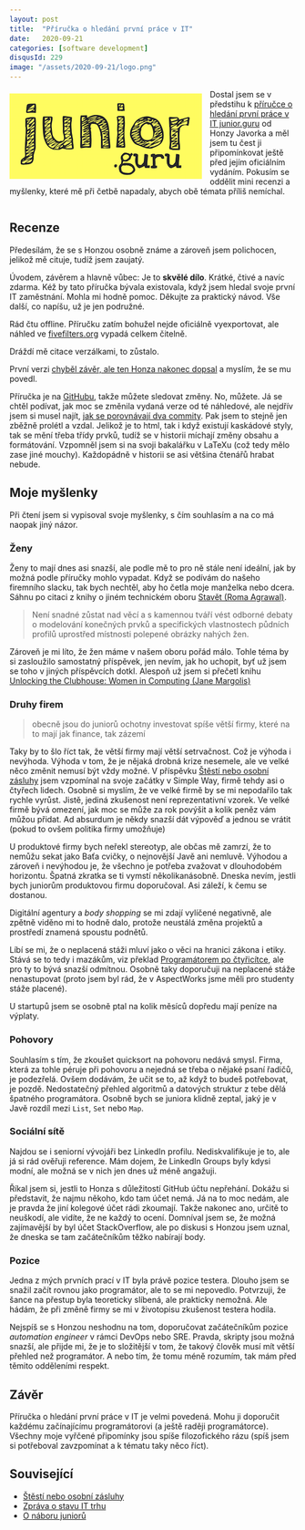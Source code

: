 ```yaml
---
layout: post
title:  "Příručka o hledání první práce v IT"
date:   2020-09-21
categories: [software development]
disqusId: 229
image: "/assets/2020-09-21/logo.png"
---
```

<div style="float: left; margin: 0.5em 1em 0.5em 0em; text-align: center;"><img src="/assets/2020-09-21/logo.png" /></div>

Dostal jsem se v předstihu k [příručce o hledání první práce v IT junior.guru](https://junior.guru/candidate-handbook/) od Honzy Javorka a měl jsem tu čest ji připomínkovat ještě před jejím oficiálním vydáním. Pokusím se oddělit mini recenzi a myšlenky, které mě při četbě napadaly, abych obě témata příliš nemíchal.

<div style="clear:both"></div>
<!--more-->

## Recenze

Předesílám, že se s Honzou osobně známe a zároveň jsem polichocen, jelikož mě cituje, tudíž jsem zaujatý.

Úvodem, závěrem a hlavně vůbec: Je to **skvělé dílo**. Krátké, čtivé a navíc zdarma. Kéž by tato příručka bývala existovala, když jsem hledal svoje první IT zaměstnání. Mohla mi hodně pomoc. Děkujte za praktický návod. Vše další, co napíšu, už je jen podružné.

Rád čtu offline. Příručku zatím bohužel nejde oficiálně vyexportovat, ale náhled ve [fivefilters.org](https://www.fivefilters.org/) vypadá celkem čitelně.

Dráždí mě citace verzálkami, to zůstalo.

První verzi [chyběl závěr, ale ten Honza nakonec dopsal](https://junior.guru/candidate-handbook/#end) a myslím, že se mu povedl.

Příručka je na [GitHubu](https://github.com/honzajavorek/junior.guru), takže můžete sledovat změny. No, můžete. Já se chtěl podívat, jak moc se změnila vydaná verze od té náhledové, ale nejdřív jsem si musel najít, [jak se porovnávají dva commity](https://docs.github.com/en/github/committing-changes-to-your-project/comparing-commits#comparing-commits). Pak jsem to stejně jen zběžně prolétl a vzdal. Jelikož je to html, tak i když existují kaskádové styly, tak se mění třeba třídy prvků, tudíž se v historii míchají změny obsahu a formátování. Vzpomněl jsem si na svoji bakalářku v LaTeXu (což tedy mělo zase jiné mouchy). Každopádně v historii se asi většina čtenářů hrabat nebude.

## Moje myšlenky

Při čtení jsem si vypisoval svoje myšlenky, s čím souhlasím a na co má naopak jiný názor.

### Ženy

Ženy to mají dnes asi snazší, ale podle mě to pro ně stále není ideální, jak by možná podle příručky mohlo vypadat. Když se podívám do našeho firemního slacku, tak bych nechtěl, aby ho četla moje manželka nebo dcera. Sáhnu po citaci z knihy o jiném technickém oboru [Stavět (Roma Agrawal)](https://www.goodreads.com/review/show/3184967963).

> Není snadné zůstat nad věcí a s kamennou tváří vést odborné debaty o modelování konečných prvků a specifických vlastnostech půdních profilů uprostřed místnosti polepené obrázky nahých žen.

Zároveň je mi líto, že žen máme v našem oboru pořád málo. Tohle téma by si zasloužilo samostatný příspěvek, jen nevím, jak ho uchopit, byť už jsem se toho v jiných příspěvcích dotkl. Alespoň už jsem si přečetl knihu [Unlocking the Clubhouse: Women in Computing (Jane Margolis)](https://www.goodreads.com/review/show/2388398863)

### Druhy firem

> obecně jsou do juniorů ochotny investovat spíše větší firmy, které na to mají jak finance, tak zázemí

Taky by to šlo říct tak, že větší firmy mají větší setrvačnost. Což je výhoda i nevýhoda. Výhoda v tom, že je nějaká drobná krize nesemele, ale ve velké něco změnit nemusí být vždy možné. V příspěvku [Štěstí nebo osobní zásluhy](/software%20development/2014/05/30/stesti-nebo-osobni-zasluhy.html) jsem vzpomínal na svoje začátky v
Simple Way, firmě tehdy asi o čtyřech lidech. Osobně si myslím, že ve velké firmě by se mi nepodařilo tak rychle vyrůst. Jistě, jediná zkušenost není reprezentativní vzorek. Ve velké firmě bývá omezení, jak moc se může za rok povýšit a kolik peněz vám můžou přidat. Ad absurdum je někdy snazší dát výpověď a jednou se vrátit (pokud to ovšem politika firmy umožňuje)

U produktové firmy bych neřekl stereotyp, ale občas mě zamrzí, že to nemůžu sekat jako Baťa cvičky, o nejnovější Javě ani nemluvě. Výhodou a zároveň i nevýhodou je, že všechno je potřeba zvažovat v dlouhodobém horizontu. Špatná zkratka se ti vymstí několikanásobně. Dneska nevím, jestli bych juniorům produktovou firmu doporučoval. Asi záleží, k čemu se dostanou.

Digitální agentury a *body shopping* se mi zdají vylíčené negativně, ale zpětně viděno mi to hodně dalo, protože neustálá změna projektů a prostředí znamená spoustu podnětů.

Líbí se mi, že o neplacená stáži mluví jako o věci na hranici zákona i etiky. Stává se to tedy i mazákům, viz překlad [Programátorem po čtyřicítce](/software%20development/2016/05/26/programatorem-po-ctyricitce.html), ale pro ty to bývá snazší odmítnou. Osobně taky doporučuji na neplacené stáže nenastupovat (proto jsem byl rád, že v AspectWorks jsme měli pro studenty stáže placené).

U startupů jsem se osobně ptal na kolik měsíců dopředu mají peníze na výplaty.

### Pohovory

Souhlasím s tím, že zkoušet quicksort na pohovoru nedává smysl. Firma, která za tohle péruje při pohovoru a nejedná se třeba o nějaké psaní řadičů, je podezřelá. Ovšem dodávám, že učit se to, až když to budeš potřebovat, je pozdě. Nedostatečný přehled algoritmů a datových struktur z tebe dělá špatného programátora. Osobně bych se juniora klidně zeptal, jaký je v Javě rozdíl mezi `List`, `Set` nebo `Map`.

### Sociální sítě

Najdou se i seniorní vývojáři bez LinkedIn profilu. Nediskvalifikuje je to, ale já si rád ověřuji reference. Mám dojem, že LinkedIn Groups byly kdysi modní, ale možná se v nich jen dnes už méně angažuji.

Říkal jsem si, jestli to Honza s důležitostí GitHub účtu nepřehání. Dokážu si představit, že najmu někoho, kdo tam účet nemá. Já na to moc nedám, ale je pravda že jiní kolegové účet rádi zkoumají. Takže nakonec ano, určitě to neuškodí, ale vidíte, že ne každý to ocení. Domníval jsem se, že možná zajímavější by byl účet StackOverflow, ale po diskusi s Honzou jsem uznal, že dneska se tam začátečníkům těžko nabírají body.

### Pozice

Jedna z mých prvních prací v IT byla právě pozice testera. Dlouho jsem se snažil začít rovnou jako programátor, ale to se mi nepovedlo. Potvrzuji, že šance na přestup byla teoreticky slíbená, ale prakticky nemožná. Ale hádám, že při změně firmy se mi v životopisu zkušenost testera hodila.

Nejspíš se s Honzou neshodnu na tom, doporučovat začátečníkům pozice *automation engineer* v rámci DevOps nebo SRE. Pravda,  skripty jsou možná snazší, ale přijde mi, že je to složitější v tom, že takový člověk musí mít větší přehled než programátor. A nebo tím, že tomu méně rozumím, tak mám před těmito odděleními respekt.

## Závěr

Příručka o hledání první práce v IT je velmi povedená. Mohu ji doporučit každému začínajícímu programátorovi (a ještě raději programátorce). Všechny moje vyřčené připomínky jsou spíše filozofického rázu (spíš jsem si potřeboval zavzpomínat a k tématu taky něco říct).

## Související

- [Štěstí nebo osobní zásluhy](/software%20development/2014/05/30/stesti-nebo-osobni-zasluhy.html)
- [Zpráva o stavu IT trhu](/software%20development/2016/10/17/zprava-o-stavu-it-trhu)
- [O náboru juniorů](/software%20development/2018/01/26/o-naboru-junioru.html)
